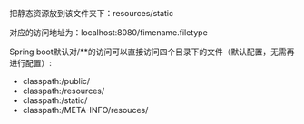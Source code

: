 把静态资源放到该文件夹下：resources/static  


对应的访问地址为：localhost:8080/fimename.filetype



Spring boot默认对/**的访问可以直接访问四个目录下的文件（默认配置，无需再进行配置）: 

- classpath:/public/
- classpath:/resources/
- classpath:/static/
- classpath:/META-INFO/resouces/